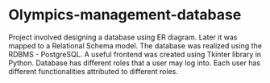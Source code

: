# Olympics-management-database
Project involved designing a database using ER diagram. Later it was mapped to a Relational Schema model. The database was realized using the RDBMS - PostgreSQL. A useful frontend was created using Tkinter library in Python. Database has different roles that a user may log into. Each user has different functionalities attributed to different roles.
